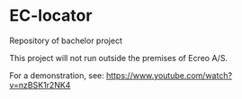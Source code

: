 # EC-locator
Repository of bachelor project

This project will not run outside the premises of Ecreo A/S.

For a demonstration, see: https://www.youtube.com/watch?v=nzBSK1r2NK4

